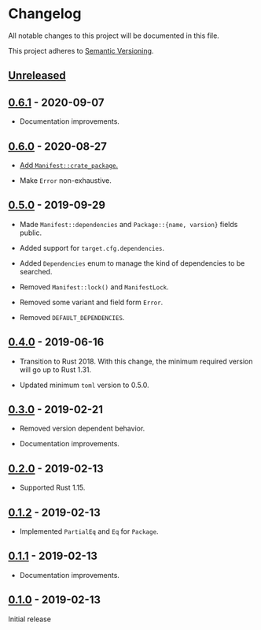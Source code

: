 # Changelog

All notable changes to this project will be documented in this file.

This project adheres to [Semantic Versioning](https://semver.org).

## [Unreleased]

## [0.6.1] - 2020-09-07

* Documentation improvements.

## [0.6.0] - 2020-08-27

* [Add `Manifest::crate_package`.](https://github.com/taiki-e/find-crate/pull/12)

* Make `Error` non-exhaustive.

## [0.5.0] - 2019-09-29

* Made `Manifest::dependencies` and `Package::{name, varsion}` fields public.

* Added support for `target.cfg.dependencies`.

* Added `Dependencies` enum to manage the kind of dependencies to be searched.

* Removed `Manifest::lock()` and `ManifestLock`.

* Removed some variant and field form `Error`.

* Removed `DEFAULT_DEPENDENCIES`.

## [0.4.0] - 2019-06-16

* Transition to Rust 2018. With this change, the minimum required version will go up to Rust 1.31.

* Updated minimum `toml` version to 0.5.0.

## [0.3.0] - 2019-02-21

* Removed version dependent behavior.

* Documentation improvements.

## [0.2.0] - 2019-02-13

* Supported Rust 1.15.

## [0.1.2] - 2019-02-13

* Implemented `PartialEq` and `Eq` for `Package`.

## [0.1.1] - 2019-02-13

* Documentation improvements.

## [0.1.0] - 2019-02-13

Initial release

[Unreleased]: https://github.com/taiki-e/find-crate/compare/v0.6.1...HEAD
[0.6.1]: https://github.com/taiki-e/find-crate/compare/v0.6.0...v0.6.1
[0.6.0]: https://github.com/taiki-e/find-crate/compare/v0.5.0...v0.6.0
[0.5.0]: https://github.com/taiki-e/find-crate/compare/v0.4.0...v0.5.0
[0.4.0]: https://github.com/taiki-e/find-crate/compare/v0.3.0...v0.4.0
[0.3.0]: https://github.com/taiki-e/find-crate/compare/v0.2.0...v0.3.0
[0.2.0]: https://github.com/taiki-e/find-crate/compare/v0.1.2...v0.2.0
[0.1.2]: https://github.com/taiki-e/find-crate/compare/v0.1.1...v0.1.2
[0.1.1]: https://github.com/taiki-e/find-crate/compare/v0.1.0...v0.1.1
[0.1.0]: https://github.com/taiki-e/find-crate/releases/tag/v0.1.0
